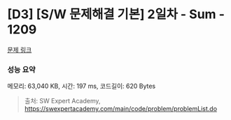 # [D3] [S/W 문제해결 기본] 2일차 - Sum - 1209 

[문제 링크](https://swexpertacademy.com/main/code/problem/problemDetail.do?contestProbId=AV13_BWKACUCFAYh) 

### 성능 요약

메모리: 63,040 KB, 시간: 197 ms, 코드길이: 620 Bytes



> 출처: SW Expert Academy, https://swexpertacademy.com/main/code/problem/problemList.do